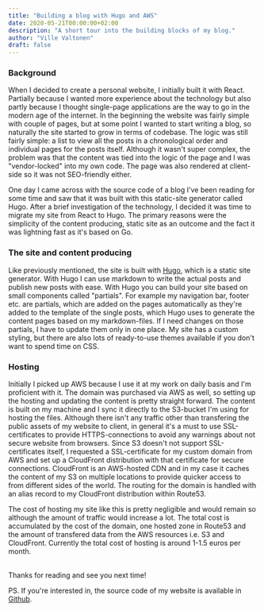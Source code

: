 ```yaml
---
title: "Building a blog with Hugo and AWS"
date: 2020-05-21T00:00:00+02:00
description: "A short tour into the building blocks of my blog."
author: "Ville Valtonen"
draft: false
---
```


### Background

When I decided to create a personal website, I initially built it with React. Partially because I wanted more experience about the technology but also partly because I thought single-page applications are the way to go in the modern age of the internet. In the beginning the website was fairly simple with couple of pages, but at some point I wanted to start writing a blog, so naturally the site started to grow in terms of codebase. The logic was still fairly simple: a list to view all the posts in a chronological order and individual pages for the posts itself. Although it wasn't super complex, the problem was that the content was tied into the logic of the page and I was "vendor-locked" into my own code. The page was also rendered at client-side so it was not SEO-friendly either. 

One day I came across with the source code of a blog I've been reading for some time and saw that it was built with this static-site generator called Hugo. After a brief investigation of the technology, I decided it was time to migrate my site from React to Hugo. The primary reasons were the simplicity of the content producing, static site as an outcome and the fact it was lightning fast as it's based on Go.

### The site and content producing

Like previously mentioned, the site is built with [Hugo](https://gohugo.io), which is a static site generator. With Hugo I can use markdown to write the actual posts and publish new posts with ease. With Hugo you can build your site based on small components called "partials". For example my navigation bar, footer etc. are partials, which are added on the pages automatically as they're added to the template of the single posts, which Hugo uses to generate the content pages based on my markdown-files. If I need changes on those partials, I have to update them only in one place. My site has a custom styling, but there are also lots of ready-to-use themes available if you don't want to spend time on CSS.

### Hosting

Initially I picked up AWS because I use it at my work on daily basis and I'm proficient with it. The domain was purchased via AWS as well, so setting up the hosting and updating the content is pretty straight forward. The content is built on my machine and I sync it directly to the S3-bucket I'm using for hosting the files. Although there isn't any traffic other than transfering the public assets of my website to client, in general it's a must to use SSL-certificates to provide HTTPS-connections to avoid any warnings about not secure website from browsers. Since S3 doesn't not support SSL-certificates itself, I requested a SSL-certificate for my custom domain from AWS and set up a CloudFront distribution with that certificate for secure connections. CloudFront is an AWS-hosted CDN and in my case it caches the content of my S3 on multiple locations to provide quicker access to from different sides of the world. The routing for the domain is handled with an alias record to my CloudFront distribution within Route53.

The cost of hosting my site like this is pretty negligible and would remain so although the amount of traffic would increase a lot. The total cost is accumulated by the cost of the domain, one hosted zone in Route53 and the amount of transfered data from the AWS resources i.e. S3 and CloudFront. Currently the total cost of hosting is around 1-1.5 euros per month.

\
Thanks for reading and see you next time!

PS. If you're interested in, the source code of my website is available in [Github](https://github.com/villeval/blog).